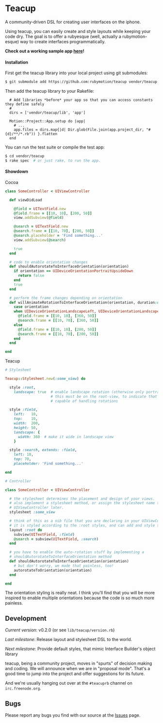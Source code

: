 Teacup
======

A community-driven DSL for creating user interfaces on the iphone.

Using teacup, you can easily create and style layouts while keeping your code
dry.  The goal is to offer a rubyesque (well, actually a rubymotion-esque) way
to create interfaces programmatically.

**Check out a working sample app [here][Hai]!**

[Hai]: https://github.com/rubymotion/teacup/tree/master/samples/Hai

#### Installation

First get the teacup library into your local project using git submodules:

```bash
$ git submodule add https://github.com:rubymotion/teacup vendor/teacup
```

Then add the teacup library to your Rakefile:

```
  # Add libraries *before* your app so that you can access constants they define safely
  #
  dirs = ['vendor/teacup/lib', 'app']

  Motion::Project::App.setup do |app|
    # ...
    app.files = dirs.map{|d| Dir.glob(File.join(app.project_dir, "#{d}/**/*.rb")) }.flatten
  end
```

You can run the test suite or compile the test app:

```bash
$ cd vendor/teacup
$ rake spec  # or just rake, to run the app.
```

#### Showdown

Cocoa

```ruby
class SomeController < UIViewController

  def viewDidLoad

    @field = UITextField.new
    @field.frame = [[10, 10], [200, 50]]
    view.addSubview(@field)

    @search = UITextField.new
    @search.frame = [[10, 70], [200, 50]]
    @search.placeholder = 'Find something...'
    view.addSubview(@search)

    true
  end

  # code to enable orientation changes
  def shouldAutorotateToInterfaceOrientation(orientation)
    if orientation == UIDeviceOrientationPortraitUpsideDown
      return false
    end
    true
  end

  # perform the frame changes depending on orientation
  def willAnimateRotationToInterfaceOrientation(orientation, duration:duration)
    case orientation
    when UIDeviceOrientationLandscapeLeft, UIDeviceOrientationLandscapeRight
      @field.frame = [[10, 10], [360, 50]]
      @search.frame = [[10, 70], [360, 50]]
    else
      @field.frame = [[10, 10], [200, 50]]
      @search.frame = [[10, 70], [200, 50]]
    end
  end

end
```

Teacup

```ruby
# Stylesheet

Teacup::Stylesheet.new(:some_view) do

  style :root,
    landscape: true  # enable landscape rotation (otherwise only portrait is enabled)
                     # this must be on the root-view, to indicate that this view is
                     # capable of handling rotations

  style :field,
    left:   10,
    top:    10,
    width:  200,
    height: 50,
    landscape: {
      width: 360  # make it wide in landscape view
    }

  style :search, extends: :field,
    left: 10,
    top: 70,
    placeholder: 'Find something...'

end

# Controller

class SomeController < UIViewController

  # the stylesheet determines the placement and design of your views.  You can
  # also implement a stylesheet method, or assign the stylesheet name to the
  # UIViewController later.
  stylesheet :some_view

  # think of this as a nib file that you are declaring in your UIViewController.
  # it is styled according to the :root styles, and can add and style subviews
  layout :root do
    subview(UITextField, :field)
    @search = subview(UITextField, :search)
  end

  # you have to enable the auto-rotation stuff by implementing a
  # shouldAutorotateToInterfaceOrientation method
  def shouldAutorotateToInterfaceOrientation(orientation)
    # but don't worry, we made that painless, too!
    autorotateToOrientation(orientation)
  end

end
```

The orientation styling is really neat.  I think you'll find that you will be
more inspired to enable multiple orientations because the code is so much more
painless.

Development
-----------

*Current version*: v0.2.0 (or see `lib/teacup/version.rb`)

*Last milestone*: Release layout and stylesheet DSL to the world.

*Next milestone*: Provide default styles, that mimic Interface Builder's object library

teacup, being a community project, moves in "spurts" of decision making and
coding.  We will announce when we are in "proposal mode".  That's a good time to
jump into the project and offer suggestions for its future.

And we're usually hanging out over at the `#teacuprb` channel on `irc.freenode.org`.

Bugs
----

Please report any bugs you find with our source at the
[Issues](https://github.com/rubymotion/teacup/issues) page.
